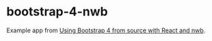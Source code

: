 # bootstrap-4-nwb

Example app from [Using Bootstrap 4 from source with React and nwb](https://medium.com/@jbscript/f26caf395952).
